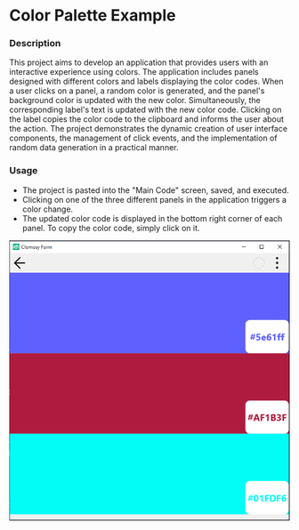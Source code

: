 # Color Palette Example

### Description
This project aims to develop an application that provides users with an interactive experience using colors. The application includes panels designed with different colors and labels displaying the color codes. When a user clicks on a panel, a random color is generated, and the panel's background color is updated with the new color. Simultaneously, the corresponding label's text is updated with the new color code. Clicking on the label copies the color code to the clipboard and informs the user about the action. The project demonstrates the dynamic creation of user interface components, the management of click events, and the implementation of random data generation in a practical manner.

### Usage
* The project is pasted into the "Main Code" screen, saved, and executed.
* Clicking on one of the three different panels in the application triggers a color change.
* The updated color code is displayed in the bottom right corner of each panel. To copy the color code, simply click on it.

![Color Palette Example](ColorPaletteExample.png)